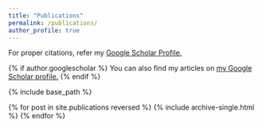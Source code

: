 ```yaml
---
title: "Publications"
permalink: /publications/
author_profile: true
---
```


For proper citations, refer my <a href = "https://scholar.google.com/citations?user=UsJddC0AAAAJ&hl=en">Google Scholar Profile.</a>

{% if author.googlescholar %}
  You can also find my articles on <u><a href="{{author.googlescholar}}">my Google Scholar profile</a>.</u>
{% endif %}

{% include base_path %}

{% for post in site.publications reversed %}
  {% include archive-single.html %}
{% endfor %}
